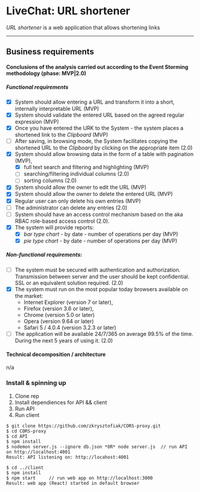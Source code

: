 # LiveChat: URL shortener

_URL shortener_ is a web application that allows shortening links

---

## Business requirements

#### Conclusions of the analysis carried out according to the Event Storming methodology (phase: MVP|2.0)

##### Functional requirements

-  [x] System should allow entering a URL and transform it into a short, internally interpretable URL (MVP)
-  [x] System should validate the entered URL based on the agreed regular expression (MVP)
-  [x] Once you have entered the URK to the System - the system places a shortened link to the _Clipboard_ (MVP)
-  [ ] After saving, in browsing mode, the System facilitates copying the shortened URL to the _Clipboard_ by clicking on the appropriate item (2.0)
-  [x] System should allow browsing data in the form of a table with pagination (MVP),
   -  [x] full text search and filtering and highlighting (MVP)
   -  [ ] searching/filtering individual columns (2.0)
   -  [ ] sorting columns (2.0)
-  [x] System should allow the owner to edit the URL (MVP)
-  [x] System should allow the owner to delete the entered URL (MVP)
-  [x] Regular user can only delete his own entries (MVP)
-  [ ] The administrator can delete any entries (2.0)
-  [ ] System should have an access control mechanism based on the aka RBAC role-based access control (2.0).
-  [x] The system will provide reports:
   -  [x] _bar type chart_ - by date - number of operations per day (MVP)
   -  [x] _pie type chart_ - by date - number of operations per day (MVP)

##### Non-functional requirements:

-  [ ] The system must be secured with authentication and authorization.
       Transmission between server and the user should be kept confidential.
       SSL or an equivalent solution required. (2.0)
-  [x] The system must run on the most popular today browsers available on the market:
   -  Internet Explorer (version 7 or later),
   -  Firefox (version 3.6 or later),
   -  Chrome (version 5.0 or later)
   -  Opera (version 9.64 or later)
   -  Safari 5 / 4.0.4 (version 3.2.3 or later)
-  [ ] The application will be available 24/7/365 on average 99.5% of the time. During the next 5 years of using it. (2.0)

#### Technical decomposition / architecture

n/a


### Install & spinning up

1. Clone rep
2. Install dependiences for API && client
3. Run API
4. Run client

```
$ git clone https://github.com/zkrysztofiak/CORS-proxy.git
$ cd CORS-proxy
$ cd API
$ npm install
$ nodemon server.js --ignore db.json *OR* node server.js  // run API on http://localhost:4001
Result: API listening on: http://locahost:4001

$ cd ../client
$ npm install
$ npm start     // run web app on http://localhost:3000
Result: web app (React) started in default browser
```
